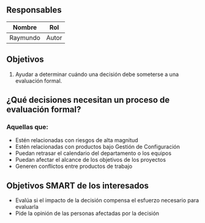 ## Responsables
Nombre     | Rol
-----------|------------------
Raymundo   | Autor

## Objetivos
1. Ayudar a determinar cuándo una decisión debe someterse a una evaluación formal.

## ¿Qué decisiones necesitan un proceso de evaluación formal?
### Aquellas que:
* Estén relacionadas con riesgos de alta magnitud
* Estén relacionadas con productos bajo Gestión de Configuración
* Puedan retrasar el calendario del departamento o los equipos
* Puedan afectar el alcance de los objetivos de los proyectos
* Generen conflictos entre productos de trabajo

## Objetivos SMART de los interesados
* Evalúa si el impacto de la decisión compensa el esfuerzo necesario para evaluarla
* Pide la opinión de las personas afectadas por la decisión





